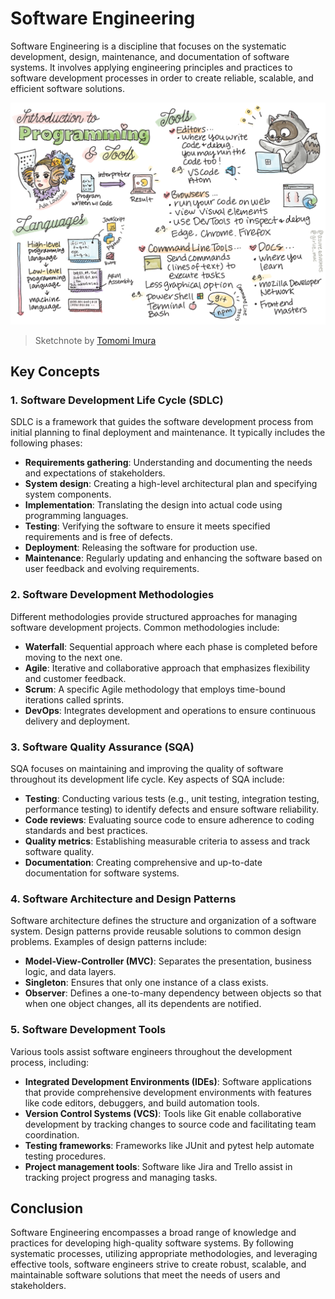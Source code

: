 # Software Engineering

Software Engineering is a discipline that focuses on the systematic development, design, maintenance, and documentation of software systems. It involves applying engineering principles and practices to software development processes in order to create reliable, scalable, and efficient software solutions.

![Introduction to web programming](/images/webdev-programming.png)
> Sketchnote by [Tomomi Imura](https://twitter.com/girlie_mac)

## Key Concepts

### 1. Software Development Life Cycle (SDLC)

SDLC is a framework that guides the software development process from initial planning to final deployment and maintenance. It typically includes the following phases:

- **Requirements gathering**: Understanding and documenting the needs and expectations of stakeholders.
- **System design**: Creating a high-level architectural plan and specifying system components.
- **Implementation**: Translating the design into actual code using programming languages.
- **Testing**: Verifying the software to ensure it meets specified requirements and is free of defects.
- **Deployment**: Releasing the software for production use.
- **Maintenance**: Regularly updating and enhancing the software based on user feedback and evolving requirements.

### 2. Software Development Methodologies

Different methodologies provide structured approaches for managing software development projects. Common methodologies include:

- **Waterfall**: Sequential approach where each phase is completed before moving to the next one.
- **Agile**: Iterative and collaborative approach that emphasizes flexibility and customer feedback.
- **Scrum**: A specific Agile methodology that employs time-bound iterations called sprints.
- **DevOps**: Integrates development and operations to ensure continuous delivery and deployment.

### 3. Software Quality Assurance (SQA)

SQA focuses on maintaining and improving the quality of software throughout its development life cycle. Key aspects of SQA include:

- **Testing**: Conducting various tests (e.g., unit testing, integration testing, performance testing) to identify defects and ensure software reliability.
- **Code reviews**: Evaluating source code to ensure adherence to coding standards and best practices.
- **Quality metrics**: Establishing measurable criteria to assess and track software quality.
- **Documentation**: Creating comprehensive and up-to-date documentation for software systems.

### 4. Software Architecture and Design Patterns

Software architecture defines the structure and organization of a software system. Design patterns provide reusable solutions to common design problems. Examples of design patterns include:

- **Model-View-Controller (MVC)**: Separates the presentation, business logic, and data layers.
- **Singleton**: Ensures that only one instance of a class exists.
- **Observer**: Defines a one-to-many dependency between objects so that when one object changes, all its dependents are notified.

### 5. Software Development Tools

Various tools assist software engineers throughout the development process, including:

- **Integrated Development Environments (IDEs)**: Software applications that provide comprehensive development environments with features like code editors, debuggers, and build automation tools.
- **Version Control Systems (VCS)**: Tools like Git enable collaborative development by tracking changes to source code and facilitating team coordination.
- **Testing frameworks**: Frameworks like JUnit and pytest help automate testing procedures.
- **Project management tools**: Software like Jira and Trello assist in tracking project progress and managing tasks.

## Conclusion

Software Engineering encompasses a broad range of knowledge and practices for developing high-quality software systems. By following systematic processes, utilizing appropriate methodologies, and leveraging effective tools, software engineers strive to create robust, scalable, and maintainable software solutions that meet the needs of users and stakeholders.
